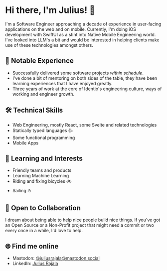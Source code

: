 # Hi there, I'm Julius! 👋

I'm a Software Engineer approaching a decade of experience in user-facing applications on the web and on mobile. Currently, I'm doing iOS development with SwiftUI as a stint into Native Mobile Engineering world. I've looked into LLM's a bit and would be interested in helping clients make use of these technologies amongst others.

## 🌟 Notable Experience
- Successfully delivered some software projects *within schedule*.
- I've done a bit of mentoring on both sides of the table, they have been learning experiences that I have enjoyed greatly.
- Three years of work at the core of Identio's engineering culture, ways of working and engineer growth.

## 🛠️ Technical Skills
- Web Engineering, mostly React, some Svelte and related technologies
- Statically typed languages 👍
- Some functional programming
- Mobile Apps

## 🌱 Learning and Interests
- Friendly teams and products
- Learning Machine Learning
- Riding and fixing bicycles 🚲
- Sailing ⛵

## 👥 Open to Collaboration
I dream about being able to help nice people build nice things. If you've got an Open Source or a Non-Profit project that might need a commit or two every once in a while, I'd love to help.

## 🌐 Find me online
- Mastodon: [@juliusrajala@mastodon.social](https://mastodon.social/@juliusrajala)
- LinkedIn: [Julius Rajala](https://www.linkedin.com/in/juliusrajala)
